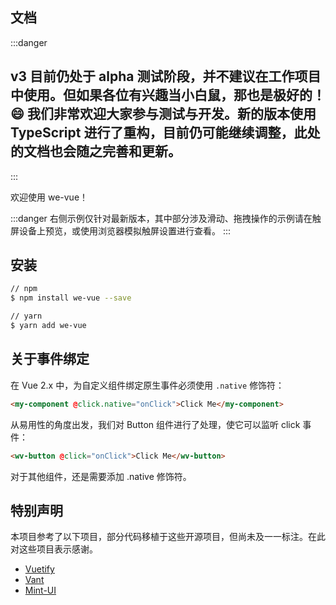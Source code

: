 文档
---

:::danger
## **v3 目前仍处于 alpha 测试阶段，并不建议在工作项目中使用。但如果各位有兴趣当小白鼠，那也是极好的！:smile: 我们非常欢迎大家参与测试与开发。新的版本使用 TypeScript 进行了重构，目前仍可能继续调整，此处的文档也会随之完善和更新。**
:::

欢迎使用 we-vue！

:::danger
右侧示例仅针对最新版本，其中部分涉及滑动、拖拽操作的示例请在触屏设备上预览，或使用浏览器模拟触屏设置进行查看。
:::

## 安装

```bash
// npm
$ npm install we-vue --save

// yarn
$ yarn add we-vue
```

## 关于事件绑定

在 Vue 2.x 中，为自定义组件绑定原生事件必须使用 `.native` 修饰符：

```html
<my-component @click.native="onClick">Click Me</my-component>
```

从易用性的角度出发，我们对 Button 组件进行了处理，使它可以监听 click 事件：

```html
<wv-button @click="onClick">Click Me</wv-button>
```

对于其他组件，还是需要添加 .native 修饰符。

## 特别声明

本项目参考了以下项目，部分代码移植于这些开源项目，但尚未及一一标注。在此对这些项目表示感谢。

- [Vuetify](https://github.com/vuetifyjs/vuetify)
- [Vant](https://github.com/youzan/vant)
- [Mint-UI](http://mint-ui.github.io/#!/zh-cn)
